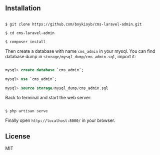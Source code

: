 
## Installation

```shell

$ git clone https://github.com/boykioyb/cms-laravel-admin.git

$ cd cms-laravel-admin

$ composer install 

```

Then create a database with name `cms_admin` in your mysql. You can find database dump in `storage/mysql_dump/cms_admin.sql`,  import it:
```sql

mysql> create database `cms_admin`;

mysql> use `cms_admin`;

mysql> source storage/mysql_dump/cms_admin.sql

```

Back to terminal and start the web server:

```shell

$ php artisan serve

```

Finally open `http://localhost:8000/` in your browser.

## License

MIT
